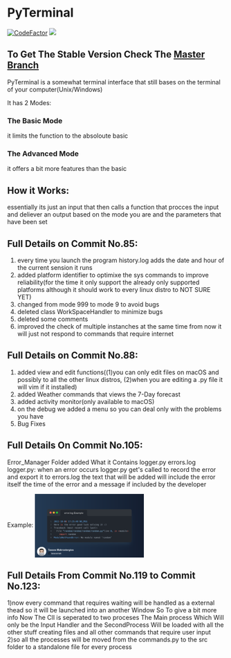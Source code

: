 # PyTerminal
<a href="https://www.codefactor.io/repository/github/tassosmak/pyterminal"><img src="https://www.codefactor.io/repository/github/tassosmak/pyterminal/badge" alt="CodeFactor" /></a>
<a href="https://codeclimate.com/github/tassosmak/PyTerminal/maintainability"><img src="https://api.codeclimate.com/v1/badges/4f19e9b7dfb9e130a77f/maintainability" /></a>

## To Get The Stable Version Check The <a href="https://github.com/tassosmak/PyTerminal/tree/master" target="_blank">Master Branch</a>

PyTerminal is a somewhat terminal interface that still bases on the terminal of your computer(Unix/Windows)

It has 2 Modes:

### The Basic Mode 
it limits the function to the absoloute basic 

### The Advanced Mode 
it offers a bit more features than the basic 


## How it Works:
essentially its just an input that then calls a function that procces the input and deliever an 
output based on the mode you are and the parameters that have been set

## Full Details on Commit No.85:
1) every time you launch the program history.log adds the date and hour of the current sension it runs
2) added platform identifier to optimixe the sys commands to improve reliability(for the time it only support the already only supported platforms although it should work to every linux distro to NOT SURE YET)
3) changed from mode 999 to mode 9 to avoid bugs
4) deleted class WorkSpaceHandler to minimize bugs
5) deleted some comments
6) improved the check of multiple instanches at the same time from now it will just not respond to commands that require internet

## Full Details on Commit No.88:
1) added view and edit functions((1)you can only edit files on macOS and possibly to all the other linux distros, (2)when you are editing a .py file it will vim if it installed)
2) added Weather commands that views the 7-Day forecast 
3) added activity monitor(only available to macOS)
4) on the debug we added a menu so you can deal only with the problems you have
5) Bug Fixes

## Full Details On Commit No.105:
 Error_Manager Folder added What it Contains
      logger.py
      errors.log
 logger.py:
  when an error occurs logger.py get's called to record the error and export it to errors.log
  the text that will be added will include the error itself the time of the error and a message if included by the developer 
  
  
  
  Example:
  <img src="GitHub_screenshots/Snap.png" align="center" width="50%" height="40%">
 

## Full Details From Commit No.119 to Commit No.123:
 1)now every command that requires waiting will be handled as a external thead so it will be launched into an another Window
  So To give a bit more info
  Now The ClI is seperated to two proceses The Main process Which Will only be the Input Handler
  and the SecondProcess Will be loaded with all the other stuff creating files and all other commands that require user input
2)so all the processes will be moved from the commands.py to the src folder to a standalone file for every process
